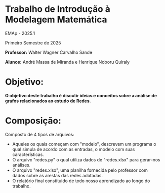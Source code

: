 # Trabalho de Introdução à Modelagem Matemática

EMAp - 2025.1

Primeiro Semestre de 2025

**Professor:** Walter Wagner Carvalho Sande

**Alunos:** André Massa de Miranda e Henrique Noboru Quiraly 

# Objetivo: 
**O objetivo deste trabalho é discutir ideias e conceitos sobre a análise de grafos relacionados ao estudo de Redes.**

# Composição:
Composto de 4 tipos de arquivos: 
- Aqueles os quais começam com "modelo", descrevem um programa o qual simula de acordo com as entradas, o modelo com suas características.
- O arquivo "redes.py" o qual utiliza dados de "redes.xlsx" para gerar-nos análises.
- O arquivo "redes.xlsx", uma planilha fornecida pelo professor com dados sobre as arestas das redes adotadas.
- O relatório final constituido de todo nosso aprendizado ao longo do trabalho.



